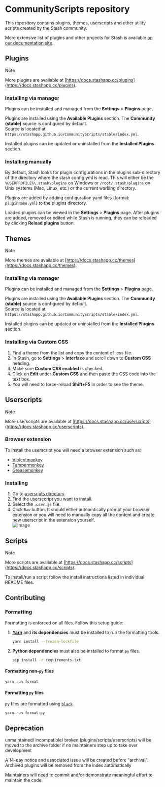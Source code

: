 # CommunityScripts repository

This repository contains plugins, themes, userscripts and other utility scripts created by the Stash community.

More extensive list of plugins and other projects for Stash is available [on our documentation site](https://docs.stashapp.cc/plugins).

## Plugins

> [!NOTE]
> More plugins are available at [https://docs.stashapp.cc/plugins](https://docs.stashapp.cc/plugins).

### Installing via manager

Plugins can be installed and managed from the **Settings** > **Plugins** page.

Plugins are installed using the **Available Plugins** section. The **Community (stable)** source is configured by default.  
Source is located at `https://stashapp.github.io/CommunityScripts/stable/index.yml`.

Installed plugins can be updated or uninstalled from the **Installed Plugins** section.

### Installing manually

By default, Stash looks for plugin configurations in the plugins sub-directory of the directory where the stash config.yml is read. This will either be the `%USERPROFILE%\.stash\plugins` on Windows or `/root/.stash/plugins` on Unix systems (Mac, Linux, etc.) or the current working directory.

Plugins are added by adding configuration yaml files (format: `pluginName.yml`) to the plugins directory.

Loaded plugins can be viewed in the **Settings** > **Plugins** page. After plugins are added, removed or edited while Stash is running, they can be reloaded by clicking **Reload plugins** button.

## Themes

> [!NOTE]
> More themes are available at [https://docs.stashapp.cc/themes](https://docs.stashapp.cc/themes).

### Installing via manager

Plugins can be installed and managed from the **Settings** > **Plugins** page.

Plugins are installed using the **Available Plugins** section. The **Community (stable)** source is configured by default.  
Source is located at `https://stashapp.github.io/CommunityScripts/stable/index.yml`.

Installed plugins can be updated or uninstalled from the **Installed Plugins** section.

### Installing via Custom CSS

1. Find a theme from the list and copy the content of .css file.
1. In Stash, go to **Settings** > **Interface** and scroll down to **Custom CSS** heading.
1. Make sure **Custom CSS enabled** is checked.
1. Click on **Edit** under **Custom CSS** and then paste the CSS code into the text box.
1. You will need to force-reload **Shift+F5** in order to see the theme.

## Userscripts

> [!NOTE]
> More userscripts are available at [https://docs.stashapp.cc/userscripts](https://docs.stashapp.cc/userscripts).

### Browser extension

To install the userscript you will need a browser extension such as:
 
- [Violentmonkey](https://violentmonkey.github.io)
- [Tampermonkey](https://www.tampermonkey.net)
- [Greasemonkey](https://www.greasespot.net)

### Installing

1. Go to [usersripts directory](https://github.com/stashapp/CommunityScripts/tree/main/userscripts).
2. Find the usersccript you want to install.
3. Select the `.user.js` file.
4. Click `Raw` button. It should either autoamtically prompt your browser extension or you will need to manually copy all the content and create new userscript in the extension yourself.  
![image](https://github.com/user-attachments/assets/62dd4258-a4fc-4610-8103-9a3fc7e396a9)

## Scripts

> [!NOTE]
> More scripts are available at [https://docs.stashapp.cc/scripts](https://docs.stashapp.cc/scripts).

To install/run a script follow the install instructions listed in individual README files.

## Contributing

### Formatting

Formatting is enforced on all files. Follow this setup guide:

1. **[Yarn](https://yarnpkg.com/en/docs/install)** and **its dependencies** must be installed to run the formatting tools.
    ```sh
    yarn install --frozen-lockfile
    ```

2. **Python dependencies** must also be installed to format `py` files.
    ```sh
    pip install -r requirements.txt
    ```

#### Formatting non-`py` files

```sh
yarn run format
```

#### Formatting `py` files

`py` files are formatted using [`black`](https://pypi.org/project/black/).

```sh
yarn run format-py
```

## Deprecation

unmaintained/ incompatible/ broken (plugins/scripts/userscripts) will be moved to the archive folder if no maintainers step up to take over development

A 14-day notice and associated issue will be created before "archival". Archived plugins will be removed from the index automatically

Maintainers will need to commit and/or demonstrate meaningful effort to maintain the code.
